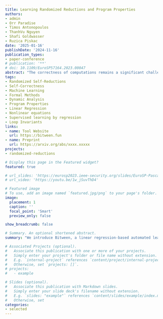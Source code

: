 ```yaml
---
title: Learning Randomized Reductions and Program Properties
authors:
- admin 
- Orr Paradise
- Timos Antonopoulos
- ThanhVu Nguyen
- Shafi Goldwasser
- Ruzica Piskac
date: '2025-01-16'
publishDate: '2024-11-16'
publication_types:
- paper-conference
# publication: '**'
# doi: 10.1109/EuroSP57164.2023.00047
abstract: "The correctness of computations remains a significant challenge in computer science, with traditional approaches relying on automated testing or formal verification. Self-testing/correcting programs introduce an alternative paradigm, allowing a program to verify and correct its own outputs via randomized reductions, a concept that previously required manual derivation. In this paper, we present Bitween, a method and tool for automated learning of randomized (self)-reductions and program properties in numerical programs. Bitween combines symbolic analysis and machine learning, with a surprising finding: polynomial-time linear regression, a basic optimization method, is not only sufficient but also highly effective for deriving complex randomized self-reductions and program invariants, often outperforming sophisticated mixed-integer linear programming solvers. We establish a theoretical framework for learning these reductions and introduce RSR-Bench, a benchmark suite for evaluating Bitween's capabilities on scientific and machine learning functions. Our empirical results show that Bitween surpasses state-of-the-art tools in scalability, stability, and sample efficiency when evaluated on nonlinear invariant benchmarks like NLA-DigBench. Bitween is open-source as a Python package and accessible via a web interface that supports C language programs."
tags:
- Randomized Self-Reductions
- Self-Correctness
- Machine Learning
- Formal Methods
- Dynamic Analysis
- Program Properties
- Linear Regression
- Nonlinear equations
- Supervised learning by regression
- Loop Invariants
links:
- name: Tool Website
  url: https://bitween.fun
- name: Preprint
  url: https://arxiv.org/abs/xxxx.xxxxx
projects:
- randomized-reductions

# Display this page in the Featured widget?
featured: true

# url_slides: 'https://eurosp2023.ieee-security.org/slides/EuroSP-Pascal-Slides.pdf'
# url_video: 'https://youtu.be/1w_jSuvThD4'

# Featured image
# To use, add an image named `featured.jpg/png` to your page's folder.
image:
  placement: 1 
  caption: ''
  focal_point: 'Smart'
  preview_only: false

show_breadcrumb: false

# Summary. An optional shortened abstract.
summary: "We introduce Bitween, a linear regression-based automated learning algorithm that effectively discovers complex nonlinear randomized (self)-reductions and other arbitrary program invariants (e.g., loop invariants and post conditions) in mixed integer and floating-point programs."

# Associated Projects (optional).
#   Associate this publication with one or more of your projects.
#   Simply enter your project's folder or file name without extension.
#   E.g. `internal-project` references `content/project/internal-project/index.md`.
#   Otherwise, set `projects: []`.
# projects:
#   - example

# Slides (optional).
#   Associate this publication with Markdown slides.
#   Simply enter your slide deck's filename without extension.
#   E.g. `slides: "example"` references `content/slides/example/index.md`.
#   Otherwise, set 
categories:
- selected
---
```

